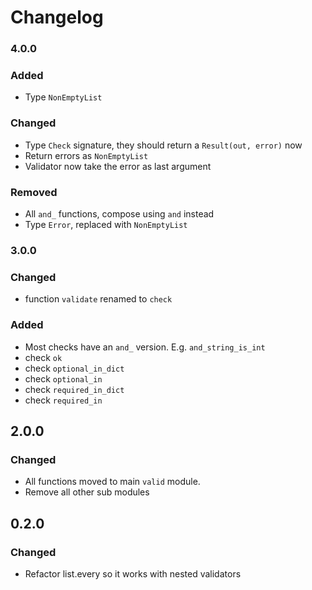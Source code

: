 # Changelog

### 4.0.0

### Added

- Type `NonEmptyList`

### Changed

- Type `Check` signature, they should return a `Result(out, error)` now
- Return errors as `NonEmptyList`
- Validator now take the error as last argument

### Removed

- All `and_` functions, compose using `and` instead
- Type `Error`, replaced with `NonEmptyList`

### 3.0.0

### Changed

- function `validate` renamed to `check`

### Added

- Most checks have an `and_` version. E.g. `and_string_is_int`
- check `ok`
- check `optional_in_dict`
- check `optional_in`
- check `required_in_dict`
- check `required_in`

## 2.0.0

### Changed

- All functions moved to main `valid` module.
- Remove all other sub modules

## 0.2.0

### Changed

- Refactor list.every so it works with nested validators
